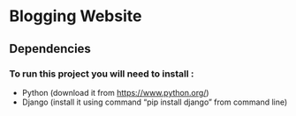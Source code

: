# Blogging Website

## Dependencies

### To run this project you will need to install : 
- Python (download it from ​https://www.python.org/​) 
- Django (install it using command  “​pip install django​” from command line) 
